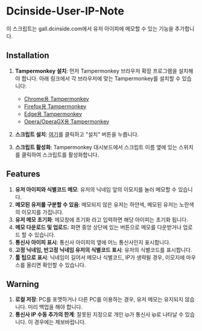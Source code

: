 # Dcinside-User-IP-Note

이 스크립트는 gall.dcinside.com에서 유저 아이피에 메모할 수 있는 기능을 추가합니다.

## Installation

1. **Tampermonkey 설치**: 먼저 Tampermonkey 브라우저 확장 프로그램을 설치해야 합니다. 아래 링크에서 각 브라우저에 맞는 Tampermonkey를 설치할 수 있습니다:
   - [Chrome용 Tampermonkey](https://chrome.google.com/webstore/detail/tampermonkey/dhdgffkkebhmkfjojejmpbldmpobfkfo)
   - [Firefox용 Tampermonkey](https://addons.mozilla.org/en-US/firefox/addon/tampermonkey/)
   - [Edge용 Tampermonkey](https://www.microsoft.com/store/productId/9NBLGGH5162S)
   - [Opera/OperaGX용 Tampermonkey](https://addons.opera.com/en/extensions/details/tampermonkey-beta/)

2. **스크립트 설치**: [여기](https://github.com/Merhaf/Dcinside-User-IP-Note/raw/refs/heads/main/Dcinside-User-IP-Note.user.js)를 클릭하고 "설치" 버튼을 누릅니다.

3. **스크립트 활성화**: Tampermonkey 대시보드에서 스크립트 이름 옆에 있는 스위치를 클릭하여 스크립트를 활성화합니다.

## Features

1. **유저 아이피와 식별코드 메모**: 유저의 닉네임 앞의 이모지를 눌러 메모할 수 있습니다.
2. **메모된 유저를 구분할 수 있음**: 메모되지 않은 유저는 하얀색, 메모된 유저는 노란색의 이모지를 가집니다.
3. **유저 메모 초기화**: 메모창에 초기화 라고 입력하면 해당 아이피는 초기화 됩니다.
4. **메모 다운로드 및 업로드**: 화면 중앙 상단에 있는 버튼으로 메모를 다운받거나 업로드 할 수 있습니다.
5. **통신사 아이피 표시**: 통신사 아이피의 옆에 어느 통신사인지 표시합니다.
6. **고정 닉네임, 반고정 닉네임 유저의 식별코드 표시**: 유저의 식별코드를 표시합니다.
7. **툴 팁으로 표시**: 닉네임이 길어서 메모나 식별코드, IP가 생략될 경우, 이모지에 마우스를 올리면 확인할 수 있습니다.

## Warning

1. **로컬 저장**: PC를 포맷하거나 다른 PC를 이용하는 경우, 유저 메모는 유지되지 않습니다. 미리 백업을 해야 합니다.
2. **통신사 IP 수동 추가의 한계**: 잘못된 지정으로 개인 ip가 통신사 ip로 나타날 수 있습니다. 이 경우에는 제보바랍니다.
